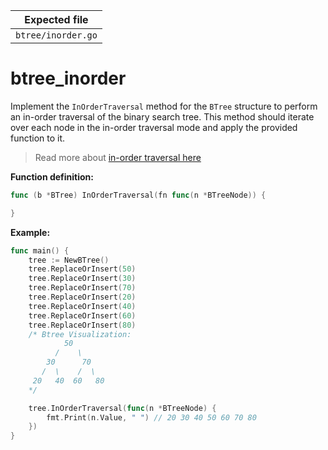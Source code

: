 | Expected file      |
| ------------------ |
| `btree/inorder.go` |

# btree_inorder

Implement the `InOrderTraversal` method for the `BTree` structure to perform an in-order traversal of the binary search tree. This method should iterate over each node in the in-order traversal mode and apply the provided function to it.

> Read more about [in-order traversal here](https://en.wikipedia.org/wiki/Tree_traversal#Inorder_traversal)

**Function definition:**

```go
func (b *BTree) InOrderTraversal(fn func(n *BTreeNode)) {

}
```

**Example:**

```go
func main() {
    tree := NewBTree()
    tree.ReplaceOrInsert(50)
    tree.ReplaceOrInsert(30)
    tree.ReplaceOrInsert(70)
    tree.ReplaceOrInsert(20)
    tree.ReplaceOrInsert(40)
    tree.ReplaceOrInsert(60)
    tree.ReplaceOrInsert(80)
    /* Btree Visualization:
            50
          /    \
        30      70
       /  \    /  \
     20   40  60   80
    */

    tree.InOrderTraversal(func(n *BTreeNode) {
        fmt.Print(n.Value, " ") // 20 30 40 50 60 70 80
    })
}
```
